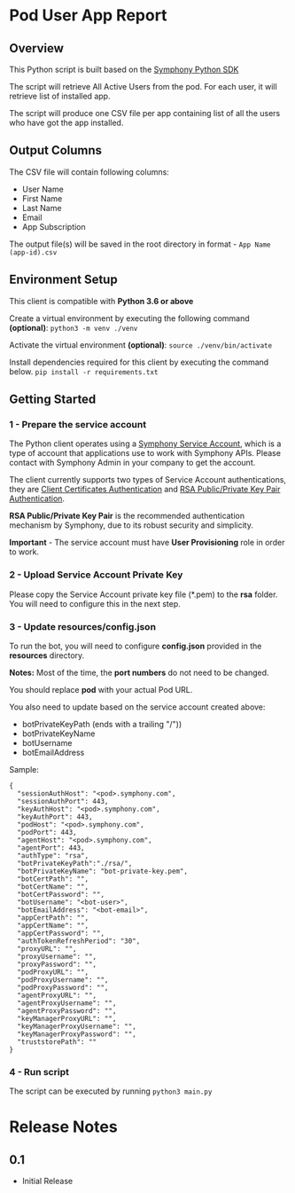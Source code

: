 # Pod User App Report

## Overview
This Python script is built based on the [Symphony Python SDK](https://github.com/SymphonyPlatformSolutions/symphony-api-client-python)

The script will retrieve All Active Users from the pod.
For each user, it will retrieve list of installed app.

The script will produce one CSV file per app containing list of all the users who have got the app installed.

## Output Columns
The CSV file will contain following columns:
- User Name
- First Name
- Last Name
- Email
- App Subscription

The output file(s) will be saved in the root directory in format - ``App Name (app-id).csv``

## Environment Setup
This client is compatible with **Python 3.6 or above**

Create a virtual environment by executing the following command **(optional)**:
``python3 -m venv ./venv``

Activate the virtual environment **(optional)**:
``source ./venv/bin/activate``

Install dependencies required for this client by executing the command below.
``pip install -r requirements.txt``


## Getting Started
### 1 - Prepare the service account
The Python client operates using a [Symphony Service Account](https://support.symphony.com/hc/en-us/articles/360000720863-Create-a-new-service-account), which is a type of account that applications use to work with Symphony APIs. Please contact with Symphony Admin in your company to get the account.

The client currently supports two types of Service Account authentications, they are
[Client Certificates Authentication](https://symphony-developers.symphony.com/symphony-developer/docs/bot-authentication-workflow#section-authentication-using-client-certificates)
and [RSA Public/Private Key Pair Authentication](https://symphony-developers.symphony.com/symphony-developer/docs/rsa-bot-authentication-workflow).

**RSA Public/Private Key Pair** is the recommended authentication mechanism by Symphony, due to its robust security and simplicity.

**Important** - The service account must have **User Provisioning** role in order to work.

### 2 - Upload Service Account Private Key
Please copy the Service Account private key file (*.pem) to the **rsa** folder. You will need to configure this in the next step.

### 3 - Update resources/config.json

To run the bot, you will need to configure **config.json** provided in the **resources** directory. 

**Notes:**
Most of the time, the **port numbers** do not need to be changed.

You should replace **pod** with your actual Pod URL.

You also need to update based on the service account created above:
- botPrivateKeyPath (ends with a trailing "/"))
- botPrivateKeyName
- botUsername
- botEmailAddress

Sample:

    {
      "sessionAuthHost": "<pod>.symphony.com",
      "sessionAuthPort": 443,
      "keyAuthHost": "<pod>.symphony.com",
      "keyAuthPort": 443,
      "podHost": "<pod>.symphony.com",
      "podPort": 443,
      "agentHost": "<pod>.symphony.com",
      "agentPort": 443,
      "authType": "rsa",
      "botPrivateKeyPath":"./rsa/",
      "botPrivateKeyName": "bot-private-key.pem",
      "botCertPath": "",
      "botCertName": "",
      "botCertPassword": "",
      "botUsername": "<bot-user>",
      "botEmailAddress": "<bot-email>",
      "appCertPath": "",
      "appCertName": "",
      "appCertPassword": "",
      "authTokenRefreshPeriod": "30",
      "proxyURL": "",
      "proxyUsername": "",
      "proxyPassword": "",
      "podProxyURL": "",
      "podProxyUsername": "",
      "podProxyPassword": "",
      "agentProxyURL": "",
      "agentProxyUsername": "",
      "agentProxyPassword": "",
      "keyManagerProxyURL": "",
      "keyManagerProxyUsername": "",
      "keyManagerProxyPassword": "",
      "truststorePath": ""
    }

### 4 - Run script
The script can be executed by running
``python3 main.py`` 



# Release Notes

## 0.1
- Initial Release

